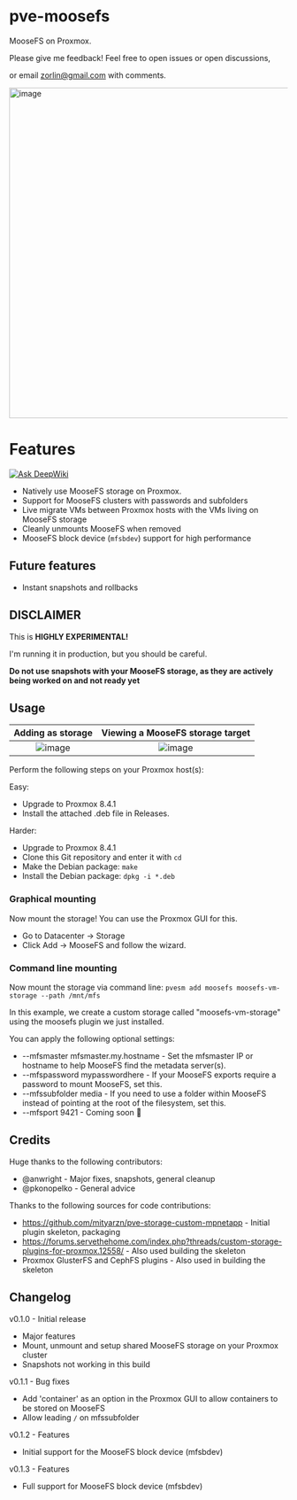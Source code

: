 # pve-moosefs
MooseFS on Proxmox.

Please give me feedback! Feel free to open issues or open discussions,

or email zorlin@gmail.com with comments.

<img width="597" alt="image" src="https://github.com/user-attachments/assets/a3d13281-344e-4ec4-9ed8-7556582e5d5b" />

# Features
[![Ask DeepWiki](https://deepwiki.com/badge.svg)](https://deepwiki.com/Zorlin/pve-moosefs)

* Natively use MooseFS storage on Proxmox.
* Support for MooseFS clusters with passwords and subfolders
* Live migrate VMs between Proxmox hosts with the VMs living on MooseFS storage
* Cleanly unmounts MooseFS when removed
* MooseFS block device (`mfsbdev`) support for high performance

## Future features
* Instant snapshots and rollbacks

## DISCLAIMER
This is **HIGHLY EXPERIMENTAL!** 

I'm running it in production, but you should be careful.

**Do not use snapshots with your MooseFS storage, as they are actively being worked on and not ready yet**

## Usage
Adding as storage             |  Viewing a MooseFS storage target
:-------------------------:|:-------------------------:
![image](https://github.com/user-attachments/assets/0a6fc0cb-46c5-4cd6-a2b6-f6930159e2ea) |  ![image](https://github.com/Zorlin/pve-moosefs/assets/1369772/b8218b51-c6df-4524-9f7d-358d59624f9a)

Perform the following steps on your Proxmox host(s):

Easy:
* Upgrade to Proxmox 8.4.1
* Install the attached .deb file in Releases.

Harder:
* Upgrade to Proxmox 8.4.1
* Clone this Git repository and enter it with `cd`
* Make the Debian package: `make`
* Install the Debian package: `dpkg -i *.deb`

### Graphical mounting
Now mount the storage! You can use the Proxmox GUI for this.

* Go to Datacenter -> Storage
* Click Add -> MooseFS and follow the wizard.

### Command line mounting
Now mount the storage via command line:
`pvesm add moosefs moosefs-vm-storage --path /mnt/mfs`

In this example, we create a custom storage called "moosefs-vm-storage" using the moosefs plugin we just installed.

You can apply the following optional settings:
* --mfsmaster mfsmaster.my.hostname - Set the mfsmaster IP or hostname to help MooseFS find the metadata server(s).
* --mfspassword mypasswordhere - If your MooseFS exports require a password to mount MooseFS, set this.
* --mfssubfolder media - If you need to use a folder within MooseFS instead of pointing at the root of the filesystem, set this.
* --mfsport 9421 - Coming soon 🚧

## Credits
Huge thanks to the following contributors:
* @anwright - Major fixes, snapshots, general cleanup
* @pkonopelko - General advice

Thanks to the following sources for code contributions:
* https://github.com/mityarzn/pve-storage-custom-mpnetapp - Initial plugin skeleton, packaging
* https://forums.servethehome.com/index.php?threads/custom-storage-plugins-for-proxmox.12558/ - Also used building the skeleton
* Proxmox GlusterFS and CephFS plugins - Also used in building the skeleton

## Changelog
v0.1.0 - Initial release
* Major features
* Mount, unmount and setup shared MooseFS storage on your Proxmox cluster
* Snapshots not working in this build

v0.1.1 - Bug fixes
* Add 'container' as an option in the Proxmox GUI to allow containers to be stored on MooseFS
* Allow leading `/` on mfssubfolder

v0.1.2 - Features
* Initial support for the MooseFS block device (mfsbdev)

v0.1.3 - Features
* Full support for MooseFS block device (mfsbdev)
